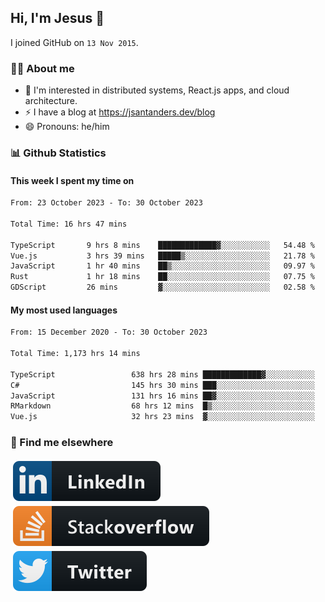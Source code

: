 ## Hi, I'm Jesus 👋

I joined GitHub on `13 Nov 2015`.

<!-- Talking about you -->

### 👨‍💻 About me

- 👦 I'm interested in distributed systems, React.js apps, and cloud architecture.
- ⚡️ I have a blog at <https://jsantanders.dev/blog>
- 😄 Pronouns: he/him

### 📊 Github Statistics

#### This week I spent my time on

<!--START_SECTION:weekly-->

```txt
From: 23 October 2023 - To: 30 October 2023

Total Time: 16 hrs 47 mins

TypeScript       9 hrs 8 mins    █████████████▓░░░░░░░░░░░   54.48 %
Vue.js           3 hrs 39 mins   █████▒░░░░░░░░░░░░░░░░░░░   21.78 %
JavaScript       1 hr 40 mins    ██▒░░░░░░░░░░░░░░░░░░░░░░   09.97 %
Rust             1 hr 18 mins    ██░░░░░░░░░░░░░░░░░░░░░░░   07.75 %
GDScript         26 mins         ▓░░░░░░░░░░░░░░░░░░░░░░░░   02.58 %
```

<!--END_SECTION:weekly-->

#### My most used languages

<!--START_SECTION:alltime-->

```txt
From: 15 December 2020 - To: 30 October 2023

Total Time: 1,173 hrs 14 mins

TypeScript                 638 hrs 28 mins █████████████▓░░░░░░░░░░░   54.42 %
C#                         145 hrs 30 mins ███░░░░░░░░░░░░░░░░░░░░░░   12.40 %
JavaScript                 131 hrs 16 mins ██▓░░░░░░░░░░░░░░░░░░░░░░   11.19 %
RMarkdown                  68 hrs 12 mins  █▒░░░░░░░░░░░░░░░░░░░░░░░   05.81 %
Vue.js                     32 hrs 23 mins  ▓░░░░░░░░░░░░░░░░░░░░░░░░   02.76 %
```

<!--END_SECTION:alltime-->

### 📢 Find me elsewhere

<p>
  <a target="_blank" href="https://linkedin.com/in/jsantanders">
    <img src="https://github.com/jsantanders/jsantanders/blob/master/img/linkedin.svg" alt="LinkedIn" style="vertical-align:top; margin:4px">
  </a>
  
  <a target="_blank" href="https://stackoverflow.com/users/7318331/jesus-santander">
    <img src="https://github.com/jsantanders/jsantanders/blob/master/img/stackoverflow.svg" alt="StackOverflow" style="vertical-align:top; margin:4px">
  </a>
  
  <a target="_blank" href="http://twitter.com/jsantanders">
    <img src="https://github.com/jsantanders/jsantanders/blob/master/img/twitter.svg" alt="Twitter" style="vertical-align:top; margin:4px">
  </a>
</p>
